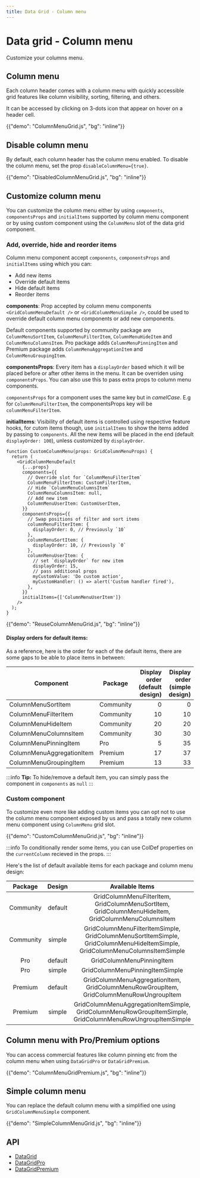 ```yaml
---
title: Data Grid - Column menu
---
```


# Data grid - Column menu

<p class="description">Customize your columns menu.</p>

## Column menu

Each column header comes with a column menu with quickly accessible grid features like column visibility, sorting, filtering, and others.

It can be accessed by clicking on 3-dots icon that appear on hover on a header cell.

{{"demo": "ColumnMenuGrid.js", "bg": "inline"}}

## Disable column menu

By default, each column header has the column menu enabled. To disable the column menu, set the prop `disableColumnMenu={true}`.

{{"demo": "DisabledColumnMenuGrid.js", "bg": "inline"}}

## Customize column menu

You can customize the column menu either by using `components`, `componentsProps` and `initialItems` supported by column menu component or by using custom component using the `ColumnMenu` slot of the data grid component.

### Add, override, hide and reorder items

Column menu component accept `components`, `componentsProps` and `initialItems` using which you can:

- Add new items
- Override default items
- Hide default items
- Reorder items

**components**: Prop accepted by column menu components `<GridColumnMenuDefault />` or `<GridColumnMenuSimple />`, could be used to override default column menu components or add new components.

Default components supported by community package are `ColumnMenuSortItem`, `ColumnMenuFilterItem`, `ColumnMenuHideItem` and `ColumnMenuColumnsItem`. Pro package adds `ColumnMenuPinningItem` and Premium package adds `ColumnMenuAggregationItem` and `ColumnMenuGroupingItem`.

**componentsProps**: Every item has a `displayOrder` based which it will be placed before or after other items in the menu. It can be overriden using `componentsProps`. You can also use this to pass extra props to column menu components.

`componentsProps` for a component uses the same key but in _camelCase_. E.g for `ColumnMenuFilterItem`, the componentsProps key will be `columnMenuFilterItem`.

**initialItems**: Visibility of default items is controlled using respective feature hooks, for cutom items though, use `initialItems` to show the items added by passing to `components`. All the new items will be placed in the end (default `displayOrder: 100`), unless customized by `displayOrder`.

```tsx
function CustomColumnMenu(props: GridColumnMenuProps) {
  return (
    <GridColumnMenuDefault
      {...props}
      components={{
        // Override slot for `ColumnMenuFilterItem`
        ColumnMenuFilterItem: CustomFilterItem,
        // Hide `ColumnMenuColumnsItem`
        ColumnMenuColumnsItem: null,
        // Add new item
        ColumnMenuUserItem: CustomUserItem,
      }}
      componentsProps={{
        // Swap positions of filter and sort items
        columnMenuFilterItem: {
          displayOrder: 0, // Previously `10`
        },
        columnMenuSortItem: {
          displayOrder: 10, // Previously `0`
        },
        columnMenuUserItem: {
          // set `displayOrder` for new item
          displayOrder: 15,
          // pass additional props
          myCustomValue: 'Do custom action',
          myCustomHandler: () => alert('Custom handler fired'),
        },
      }}
      initialItems={['ColumnMenuUserItem']}
    />
  );
}
```

{{"demo": "ReuseColumnMenuGrid.js", "bg": "inline"}}

#### Display orders for default items:

As a reference, here is the order for each of the default items, there are some gaps to be able to place items in between:

| **Component**             | **Package** | **Display order (default design)** | **Display order (simple design)** |
| ------------------------- | ----------- | ---------------------------------: | --------------------------------: |
| ColumnMenuSortItem        | Community   |                                  0 |                                 0 |
| ColumnMenuFilterItem      | Community   |                                 10 |                                10 |
| ColumnMenuHideItem        | Community   |                                 20 |                                20 |
| ColumnMenuColumnsItem     | Community   |                                 30 |                                30 |
| ColumnMenuPinningItem     | Pro         |                                  5 |                                35 |
| ColumnMenuAggregationItem | Premium     |                                 17 |                                37 |
| ColumnMenuGroupingItem    | Premium     |                                 13 |                                33 |

:::info
**Tip:** To hide/remove a default item, you can simply pass the component in `components` as `null`
:::

### Custom component

To customize even more like adding custom items you can opt not to use the column menu component exposed by us and pass a totally new column menu component using `ColumnMenu` grid slot.

{{"demo": "CustomColumnMenuGrid.js", "bg": "inline"}}

:::info
To conditionally render some items, you can use ColDef properties on the `currentColumn` recieved in the props.
:::

Here's the list of default available items for each package and column menu design:

| **Package** | **Design** |                                                     **Available Items**                                                     |
| :---------: | :--------: | :-------------------------------------------------------------------------------------------------------------------------: |
|  Community  |  default   |             GridColumnMenuFilterItem, GridColumnMenuSortItem, GridColumnMenuHideItem, GridColumnMenuColumnsItem             |
|  Community  |   simple   | GridColumnMenuFilterItemSimple, GridColumnMenuSortItemSimple, GridColumnMenuHideItemSimple, GridColumnMenuColumnsItemSimple |
|     Pro     |  default   |                                                  GridColumnMenuPinningItem                                                  |
|     Pro     |   simple   |                                               GridColumnMenuPinningItemSimple                                               |
|   Premium   |  default   |                   GridColumnMenuAggregationItem, GridColumnMenuRowGroupItem, GridColumnMenuRowUngroupItem                   |
|   Premium   |   simple   |          GridColumnMenuAggregationItemSimple, GridColumnMenuRowGroupItemSimple, GridColumnMenuRowUngroupItemSimple          |

## Column menu with Pro/Premium options [<span class="plan-pro"></span>](/x/introduction/licensing/#pro-plan)[<span class="plan-premium"></span>](/x/introduction/licensing/#premium-plan)

You can access commercial features like column pinning etc from the column menu when using `DataGridPro` or `DataGridPremium`.

{{"demo": "ColumnMenuGridPremium.js", "bg": "inline"}}

## Simple column menu

You can replace the default column menu with a simplified one using `GridColumnMenuSimple` component.

{{"demo": "SimpleColumnMenuGrid.js", "bg": "inline"}}

## API

- [DataGrid](/x/api/data-grid/data-grid/)
- [DataGridPro](/x/api/data-grid/data-grid-pro/)
- [DataGridPremium](/x/api/data-grid/data-grid-premium/)
